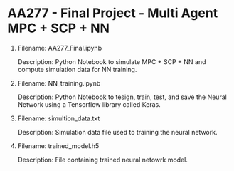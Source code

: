 # AA277 - Final Project - Multi Agent MPC + SCP + NN

1) Filename: AA277_Final.ipynb


    Description: Python Notebook to simulate MPC + SCP + NN and compute simulation data for NN training.


2) Filename: NN_training.ipynb

    Description: Python Notebook to tesign, train, test, and save the Neural Network using a Tensorflow library called Keras.


3) Filename: simultion_data.txt

    Description: Simulation data file used to training the neural network.


4) Filename: trained_model.h5

    Description: File containing trained neural netowrk model.
